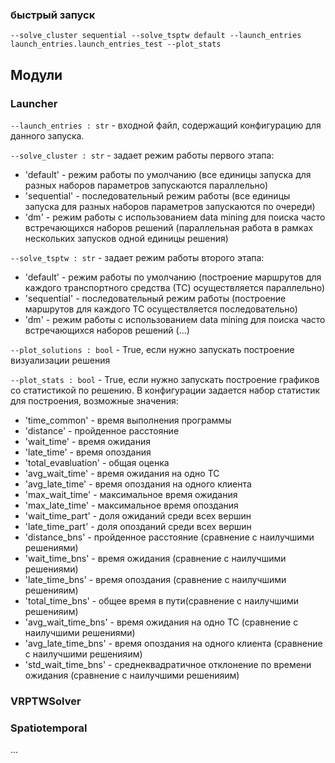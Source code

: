 ### быстрый запуск

`--solve_cluster sequential --solve_tsptw default --launch_entries launch_entries.launch_entries_test --plot_stats`

## Модули

### Launcher

`--launch_entries : str` - входной файл, содержащий конфигурацию для данного запуска.

`--solve_cluster : str` - задает режим работы первого этапа:

- 'default' - режим работы по умолчанию (все единицы запуска для разных наборов параметров запускаются параллельно)
- 'sequential' - последовательный режим работы (все единицы запуска для разных наборов параметров запускаются по
  очереди)
- 'dm' - режим работы с использованием data mining для поиска часто встречающихся наборов решений
  (параллельная работа в рамках нескольких запусков одной единицы решения)

`--solve_tsptw : str` - задает режим работы второго этапа:

- 'default' - режим работы по умолчанию (построение маршрутов для каждого транспортного средства (ТС) осуществляется
  параллельно)
- 'sequential' - последовательный режим работы (построение маршрутов для каждого ТС осуществляется последовательно)
- 'dm' - режим работы с использованием data mining для поиска часто встречающихся наборов решений
  (...)

`--plot_solutions : bool` - True, если нужно запускать построение визуализации решения

`--plot_stats : bool` - True, если нужно запускать построение графиков со статистикой по решению. В конфигурации
задается набор статистик для построения, возможные значения:

- 'time_common' - время выполнения программы
- 'distance' - пройденное расстояние
- 'wait_time' - время ожидания
- 'late_time' - время опоздания
- 'total_evaвluation' - общая оценка
- 'avg_wait_time' - время ожидания на одно ТС
- 'avg_late_time' - время опоздания на одного клиента
- 'max_wait_time' - максимальное время ожидания
- 'max_late_time' - максимальное время опоздания
- 'wait_time_part' - доля ожиданий среди всех вершин
- 'late_time_part' - доля опозданий среди всех вершин
- 'distance_bns' - пройденное расстояние (сравнение с наилучшими решениями)
- 'wait_time_bns' - время ожидания (сравнение с наилучшими решениями)
- 'late_time_bns' - время опоздания (сравнение с наилучшими решенияим)
- 'total_time_bns' - общее время в пути(сравнение с наилучшими решенияим)
- 'avg_wait_time_bns' - время ожидания на одно ТС (сравнение с наилучшими решениями)
- 'avg_late_time_bns' - время опоздания на одного клиента (сравнение с наилучшими решенияим)
- 'std_wait_time_bns' - среднеквадратичное отклонение по времени ожидания (сравнение с наилучшими решенияим)

### VRPTWSolver

### Spatiotemporal

...

